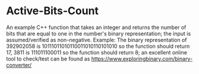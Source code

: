 # Active-Bits-Count
An example C++ function that takes an integer and returns the number of bits that are equal to one in the number's binary representation; the input is assumed/verified as non-negative.  Example: The binary representation of 392902058 is 10111011010110011010110101010 so the function should return 17, 3811 is 111011100011 so the function should return 8; an excellent online tool to check/test can be found as https://www.exploringbinary.com/binary-converter/
